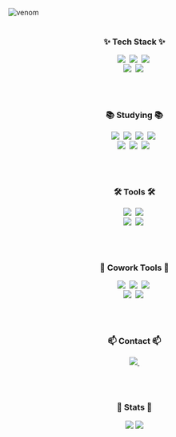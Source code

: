 ![venom](https://capsule-render.vercel.app/api?type=venom&height=200&text=Hyunbin's%20Github&fontSize=80&color=0:8871e5,100:b678c4&stroke=b678c4) <br/>
</a>&nbsp;

<!--내용 부분-->
<h3 align="center">✨ Tech Stack ✨</h3>
<div align="center">
  <img src="https://img.shields.io/badge/SQLite-003B57?style=for-the-badge&logo=SQLite&amp;logoColor=white"/>&nbsp
  <img src="https://img.shields.io/badge/MySQL-4479A1?style=for-the-badge&logo=MySQL&amp;logoColor=white"/>&nbsp
  <img src="https://img.shields.io/badge/python-3670A0?style=for-the-badge&logo=python&logoColor=ffdd54"/>&nbsp
</div>

<div align="center">
  <img src="https://img.shields.io/badge/Kotlin-7F52FF?style=for-the-badge&logo=kotlin&amp;logoColor=white"/>&nbsp
  <img src="https://img.shields.io/badge/Flutter-02569B?style=for-the-badge&logo=Flutter&amp;logoColor=white"/>&nbsp
</div>

<br><br>

<h3 align="center">📚 Studying 📚</h3>
<div align="center">
  <img src="https://img.shields.io/badge/javascript-F7DF1E.svg?style=for-the-badge&logo=javascript&logoColor=20232a"/>&nbsp
  <img src="https://img.shields.io/badge/html5-E34F26.svg?style=for-the-badge&logo=html5&logoColor=white"/>&nbsp
  <img src="https://img.shields.io/badge/css3-1572B6.svg?style=for-the-badge&logo=css3&logoColor=white"/>&nbsp
  <img src="https://img.shields.io/badge/MongoDB-%234ea94b.svg?style=for-the-badge&logo=mongodb&logoColor=white"/>&nbsp
</div>

<div align="center">
  <img src="https://img.shields.io/badge/react-20232a.svg?style=for-the-badge&logo=react&logoColor=61DAFB"/>&nbsp
  <img src="https://img.shields.io/badge/Vue.js-4FC08D?style=for-the-badge&logo=Vue.js&logoColor=white"/>&nbsp
  <img src="https://img.shields.io/badge/typescript-%23007ACC.svg?style=for-the-badge&logo=typescript&logoColor=white"/>&nbsp
</div>

<br><br>

<h3 align="center">🛠 Tools 🛠</h3>
<div align="center">
  <img src="https://img.shields.io/badge/Visual%20Studio%20Code-007ACC?style=for-the-badge&logo=Visual%20Studio%20Code&amp;logoColor=white" />&nbsp
  <img src="https://img.shields.io/badge/Android%20Studio-3DDC84?style=for-the-badge&logo=Android%20Studio&amp;logoColor=white" />&nbsp
</div>

<div align="center">
  <img src="https://img.shields.io/badge/Google%20Colab-F9AB00?style=for-the-badge&logo=Google%20Colab&amp;logoColor=white" />&nbsp
  <img src="https://img.shields.io/badge/Eclipse%20IDE-2C2255?style=for-the-badge&logo=Eclipse%20IDE&amp;logoColor=white" />&nbsp
</div>

<br><br>

<h3 align="center">🐬 Cowork Tools 🐬</h3>
<div align="center">
  <img src="https://img.shields.io/badge/github-181717.svg?style=for-the-badge&logo=github&logoColor=white" />&nbsp
  <img src="https://img.shields.io/badge/Notion-F3F3F3.svg?style=for-the-badge&logo=notion&logoColor=black" />&nbsp
  <img src="https://img.shields.io/badge/Jira-0052CC?style=for-the-badge&logo=Jira&amp;logoColor=white" />&nbsp
</div>
<div align="center">
  <img src="https://img.shields.io/badge/Figma-F24E1E?style=for-the-badge&logo=Figma&amp;logoColor=white" />&nbsp
  <img src="https://img.shields.io/badge/Slack-4A154B?style=for-the-badge&logo=Slack&amp;logoColor=white" />&nbsp
</div>

<br><br>

<h3 align="center">📫 Contact 📫</h3>
<div align="center">
  <a href="mailto:hyunbin6548@gmail.com">
    <img
      src="https://img.shields.io/badge/hyunbin6548@gmail.com-D14836?style=for-the-badge&logo=gmail&logoColor=white"/>&nbsp
  </a>
</div>

<br><br>

<h3 align="center"> 🏅 Stats 🏅</h3> 
<div align="center"> 
  <img src="https://github-readme-stats.vercel.app/api?username=Hyun-Bin-Kim&bg_color=180,000000,&title_color=000000&text_color=000000"/> 
  <img src="https://github-readme-stats.vercel.app/api/top-langs/?username=Hyun-Bin-Kim&layout=compact&bg_color=180,000000,&title_color=000000&text_color=000000"/> 
</div> 
